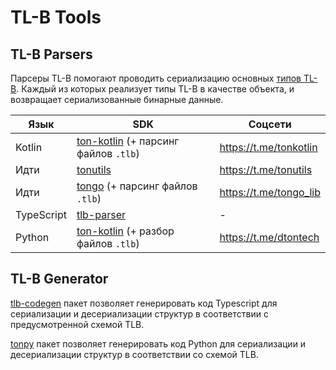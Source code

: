 # TL-B Tools

## TL-B Parsers

Парсеры TL-B помогают проводить сериализацию основных [типов TL-B](/v3/documentation/data-formats/tlb/tl-b-types). Каждый из которых
реализует типы TL-B в качестве объекта, и возвращает сериализованные бинарные данные.

| Язык       | SDK                                                                                                                  | Соцсети                                                                     |
| ---------- | -------------------------------------------------------------------------------------------------------------------- | --------------------------------------------------------------------------- |
| Kotlin     | [ton-kotlin](https://github.com/ton-community/ton-kotlin/tree/main/tlb) (+ парсинг файлов `.tlb`) | https://t.me/tonkotlin                      |
| Идти       | [tonutils](https://github.com/xssnick/tonutils-go/tree/master/tlb)                                                   | https://t.me/tonutils                       |
| Идти       | [tongo](https://github.com/tonkeeper/tongo/tree/master/tlb) (+ парсинг файлов `.tlb`)             | https://t.me/tongo_lib |
| TypeScript | [tlb-parser](https://github.com/ton-community/tlb-parser)                                                            | -                                                                           |
| Python     | [ton-kotlin](https://github.com/disintar/tonpy) (+ разбор файлов `.tlb`)                          | https://t.me/dtontech                       |

## TL-B Generator

[tlb-codegen](https://github.com/ton-community/tlb-codegen) пакет позволяет генерировать код Typescript для сериализации и десериализации структур в соответствии с предусмотренной схемой TLB.

[tonpy](https://github.com/disintar/tonpy) пакет позволяет генерировать код Python для сериализации и десериализации структур в соответствии со схемой TLB.
